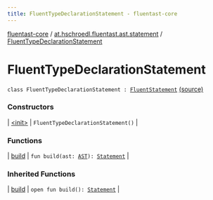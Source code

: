 ```yaml
---
title: FluentTypeDeclarationStatement - fluentast-core
---
```


[fluentast-core](../../index.html) / [at.hschroedl.fluentast.ast.statement](../index.html) / [FluentTypeDeclarationStatement](.)

# FluentTypeDeclarationStatement

`class FluentTypeDeclarationStatement : `[`FluentStatement`](../-fluent-statement/index.html) [(source)](https://github.com/hschroedl/FluentAST/tree/master/core/src/main/kotlin//at.hschroedl.fluentast/ast/statement/Statement.kt#L109)

### Constructors

| [&lt;init&gt;](-init-.html) | `FluentTypeDeclarationStatement()` |

### Functions

| [build](build.html) | `fun build(ast: `[`AST`](https://help.eclipse.org/neon/topic/org.eclipse.jdt.doc.isv/reference/api/org/eclipse/jdt/core/dom/AST.html)`): `[`Statement`](https://help.eclipse.org/neon/topic/org.eclipse.jdt.doc.isv/reference/api/org/eclipse/jdt/core/dom/Statement.html) |

### Inherited Functions

| [build](../-fluent-statement/build.html) | `open fun build(): `[`Statement`](https://help.eclipse.org/neon/topic/org.eclipse.jdt.doc.isv/reference/api/org/eclipse/jdt/core/dom/Statement.html) |

